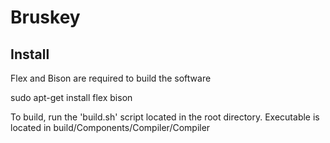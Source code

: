 # Bruskey
## Install
Flex and Bison are required to build the software

sudo apt-get install flex bison 

To build, run the 'build.sh' script located in the root directory. Executable is located in build/Components/Compiler/Compiler
